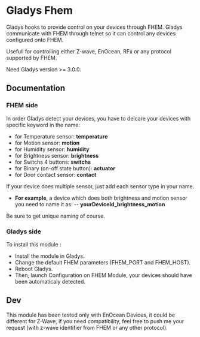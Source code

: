# Gladys Fhem

Gladys hooks to provide control on your devices through FHEM.
Gladys communicate with FHEM through telnet so it can control any devices configured onto FHEM.

Usefull for controlling either Z-wave, EnOcean, RFx or any protocol supported by FHEM. 

Need Gladys version >= 3.0.0.

## Documentation

### FHEM side

In order Gladys detect your devices, you have to delcare your devices with specific keyword in the name:
- for Temperature sensor: **temperature**
- for Motion sensor: **motion**
- for Humidity sensor: **humidity**
- for Brightness sensor: **brightness**
- for Switchs 4 buttons: **switchs**
- for Binary (on-off state button): **actuator**
- for Door contact sensor: **contact**

If your device does multiple sensor, just add each sensor type in your name.

- __For example__, a device which does both brightness and motion sensor you need to name it as:
-- **yourDeviceId_brightness_motion**

Be sure to get unique naming of course.

### Gladys side

To install this module : 

- Install the module in Gladys.
- Change the default FHEM parameters (FHEM_PORT and FHEM_HOST).
- Reboot Gladys.
- Then, launch Configuration on FHEM Module, your devices should have been automaticaly detected. 

## Dev

This module has been tested only with EnOcean Devices, it could be different for Z-Wave, if you need compatibility, feel free to push me your request (with z-wave identifier from FHEM or any other protocol).

